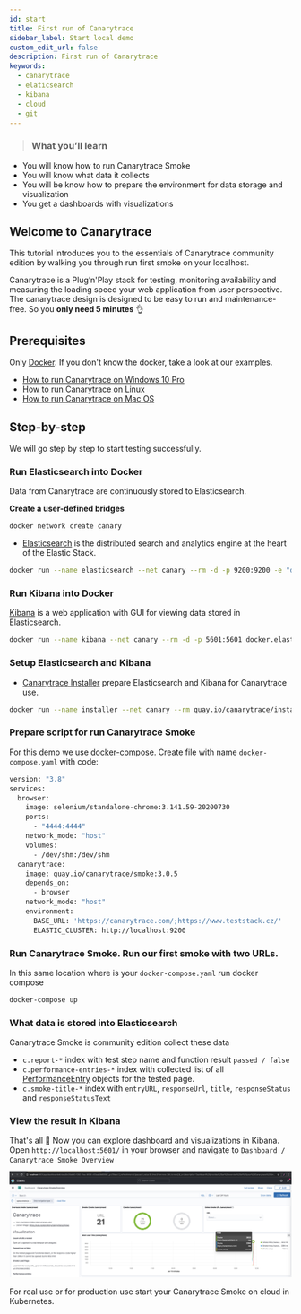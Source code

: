 ```yaml
---
id: start
title: First run of Canarytrace
sidebar_label: Start local demo
custom_edit_url: false
description: First run of Canarytrace
keywords:
  - canarytrace
  - elaticsearch
  - kibana
  - cloud
  - git
---
```


> ### What you’ll learn
- You will know how to run Canarytrace Smoke
- You will know what data it collects
- You will be know how to prepare the environment for data storage and visualization
- You get a dashboards with visualizations

## Welcome to Canarytrace

This tutorial introduces you to the essentials of Canarytrace community edition by walking you through run first smoke on your localhost.

Canarytrace is a Plug’n'Play stack for testing, monitoring availability  and measuring the loading speed your web application from user perspective. The canarytrace design is designed to be easy to run and maintenance-free. So you **only need 5 minutes** 👌

## Prerequisites

Only [Docker](https://www.docker.com/). If you don't know the docker, take a look at our examples.

- [How to run Canarytrace on Windows 10 Pro](/docs/guides/windows)
- [How to run Canarytrace on Linux](/docs/guides/linux)
- [How to run Canarytrace on Mac OS](/docs/guides/macos)

## Step-by-step
We will go step by step to start testing successfully.

### Run Elasticsearch into Docker
Data from Canarytrace are continuously stored to Elasticsearch.

**Create a user-defined bridges**
```bash
docker network create canary
```

- [Elasticsearch](/docs/guides/elasticsearch#what-is-elasticsearch) is the distributed search and analytics engine at the heart of the Elastic Stack.

```bash
docker run --name elasticsearch --net canary --rm -d -p 9200:9200 -e "discovery.type=single-node" docker.elastic.co/elasticsearch/elasticsearch:7.10.0 bin/elasticsearch -Enetwork.host=0.0.0.0
```

### Run Kibana into Docker
[Kibana](/docs/guides/elasticsearch#what-is-kibana) is a web application with GUI for viewing data stored in Elasticsearch.

```bash
docker run --name kibana --net canary --rm -d -p 5601:5601 docker.elastic.co/kibana/kibana:7.10.0
```

### Setup Elasticsearch and Kibana

- [Canarytrace Installer](/docs/features/installer) prepare Elasticsearch and Kibana for Canarytrace use.

```bash
docker run --name installer --net canary --rm quay.io/canarytrace/installer:7.3
```

### Prepare script for run Canarytrace Smoke
For this demo we use [docker-compose](https://docs.docker.com/compose/). Create file with name `docker-compose.yaml` with code:

```bash
version: "3.8"
services:
  browser:
    image: selenium/standalone-chrome:3.141.59-20200730
    ports:
      - "4444:4444"
    network_mode: "host"
    volumes:
      - /dev/shm:/dev/shm
  canarytrace:
    image: quay.io/canarytrace/smoke:3.0.5
    depends_on:
      - browser
    network_mode: "host"
    environment:
      BASE_URL: 'https://canarytrace.com/;https://www.teststack.cz/'
      ELASTIC_CLUSTER: http://localhost:9200
```

### Run Canarytrace Smoke. Run our first smoke with two URLs.

In this same location where is your `docker-compose.yaml` run docker compose 

```bash
docker-compose up
```

### What data is stored into Elasticsearch

Canarytrace Smoke is community edition collect these data

- `c.report-*` index with test step name and function result `passed / false`
- `c.performance-entries-*` index with collected list of all [PerformanceEntry](https://developer.mozilla.org/en-US/docs/Web/API/PerformanceEntry) objects for the tested page.
- `c.smoke-title-*` index with `entryURL`, `responseUrl`, `title`, `responseStatus` and `responseStatusText`

### View the result in Kibana

That's all 🎉 Now you can explore dashboard and visualizations in Kibana. Open `http://localhost:5601/` in your browser and navigate to `Dashboard / Canarytrace Smoke Overview`

![Architecture](../../static/docs-img/kibana-canarytrace-smoke-overview.png)

For real use or for production use start your Canarytrace Smoke on cloud in Kubernetes.
